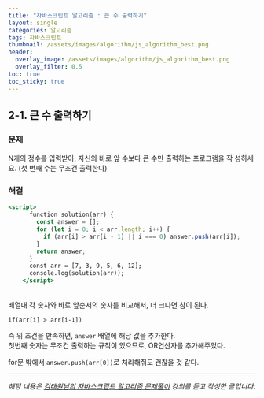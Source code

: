 ```yaml
---
title: "자바스크립트 알고리즘 : 큰 수 출력하기"
layout: single
categories: 알고리즘
tags: 자바스크립트
thumbnail: /assets/images/algorithm/js_algorithm_best.png
header:
  overlay_image: /assets/images/algorithm/js_algorithm_best.png
  overlay_filter: 0.5
toc: true
toc_sticky: true
---
```


## 2-1. 큰 수 출력하기

### 문제

N개의 정수를 입력받아, 자신의 바로 앞 수보다 큰 수만 출력하는 프로그램을 작
성하세요. (첫 번째 수는 무조건 출력한다)

### 해결

```jsx
<script>
      function solution(arr) {
        const answer = [];
        for (let i = 0; i < arr.length; i++) {
          if (arr[i] > arr[i - 1] || i === 0) answer.push(arr[i]);
        }
        return answer;
      }
      const arr = [7, 3, 9, 5, 6, 12];
      console.log(solution(arr));
    </script>
```

<br>
배열내 각 숫자와 바로 앞순서의 숫자를 비교해서, 더 크다면 참이 된다.

`if(arr[i] > arr[i-1])`

즉 위 조건을 만족하면, `answer` 배열에 해당 값을 추가한다.
<br>
첫번째 숫자는 무조건 출력하는 규칙이 있으므로, OR연산자를 추가해주었다.

for문 밖에서 `answer.push(arr[0])`로 처리해줘도 괜찮을 것 같다.

---

_해당 내용은 [김태원님의 자바스크립트 알고리즘 문제풀이](https://www.inflearn.com/course/%EC%9E%90%EB%B0%94%EC%8A%A4%ED%81%AC%EB%A6%BD%ED%8A%B8-%EC%95%8C%EA%B3%A0%EB%A6%AC%EC%A6%98-%EB%AC%B8%EC%A0%9C%ED%92%80%EC%9D%B4/dashboard) 강의를 듣고 작성한 글입니다._
